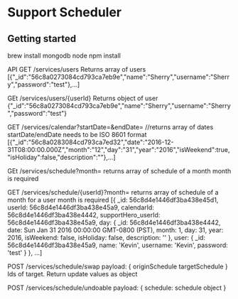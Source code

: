Support Scheduler
=====

## Getting started
brew install mongodb
node
npm install


API
GET /services/users
Returns array of users
[{"_id":"56c8a0273084cd793ca7eb9e","name":"Sherry","username":"Sherry","password":"test"},...]

GEt /services/users/{userId}
Returns object of user
{"_id":"56c8a0273084cd793ca7eb9e","name":"Sherry","username":"Sherry","password":"test"}

GET /services/calendar?startDate=&endDate=
//returns array of dates
startDate/endDate needs to be ISO 8601 format
[{"_id":"56c8a0283084cd793ca7ed32","date":"2016-12-31T08:00:00.000Z","month":"12","day":"31","year":"2016","isWeekend":true,"isHoliday":false,"description":""},...]

GEt /services/schedule?month=
returns array of schedule of a month
month is required

GET /services/schedule/{userId}?month=
returns array of schedule of a month for a user
month is required
[{ _id: 56c8d4e1446df3ba438e45d1,
     userId: 56c8d4e1446df3ba438e45a9,
     calendarId: 56c8d4e1446df3ba438e4442,
     supportHero_userId: 56c8d4e1446df3ba438e45a9,
     day: 
      { _id: 56c8d4e1446df3ba438e4442,
        date: Sun Jan 31 2016 00:00:00 GMT-0800 (PST),
        month: 1,
        day: 31,
        year: 2016,
        isWeekend: false,
        isHoliday: false,
        description: '' },
     user: 
      { _id: 56c8d4e1446df3ba438e45a9,
        name: 'Kevin',
        username: 'Kevin',
        password: 'test' } }, ...]


POST /services/schedule/swap
payload: {
    originSchedule
    targetSchedule
}
Ids of target. 
Return update values as object

POST /services/schedule/undoable
payload: {
    schedule: schedule object
}